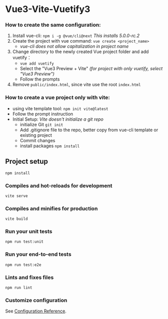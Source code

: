 # Vue3-Vite-Vuetify3


### How to create the same configuration:
  1. Install vue-cli: `npm i -g @vue/cli@next` _This installs 5.0.0-rc.2_
  2. Create the project with vue command: `vue create <project_name>` 
     - _vue-cli does not allow capitalization in project name_
  3. Change directory to the newly created Vue project folder and add vuetify：
     - `vue add vuetify`
     - Select the "Vue3 Preview + Vite" _(for project with only vuetify, select "Vue3 Preview")_
     - Follow the prompts
  4. Remove `public/index.html`, since vite use the root `index.html`

### How to create a vue project only with vite:
  - using vite template tool: `npm init vite@latest`
  - Follow the prompt instruction
  - Initial Setup: _Vite doesn't initialize a git repo_
    - initialize Git `git init`
    - Add .gitignore file to the repo, better copy from vue-cli template or existing project
    - Commit changes
    - install packages `npm install`



## Project setup
```
npm install
```

### Compiles and hot-reloads for development
```
vite serve
```

### Compiles and minifies for production
```
vite build
```

### Run your unit tests
```
npm run test:unit
```

### Run your end-to-end tests
```
npm run test:e2e
```

### Lints and fixes files
```
npm run lint
```

### Customize configuration
See [Configuration Reference](https://cli.vuejs.org/config/).
